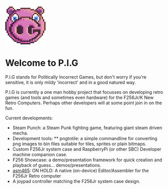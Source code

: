 ![logo](images/PigLogo.png)
# Welcome to P.I.G
P.I.G stands for Politically Incorrect Games, but don't worry if you're sensitive, it is only mildy 'incorrect' and in a good natured way.

P.I.G is currently a one man hobby project that focusses on developing retro games (and tools and sometimes even hardware) for the F256Jr/K New Retro Computers. Perhaps other developers will at some point join in on the fun.

Current developments:
* Steam Punch: a Steam Punk fighting game, featuring giant steam driven mecha.
* Development tools:
** pngtotile: a simple commandline for converting png images to bin files suitable for tiles, sprites or plain bitmaps.
* Custom F256Jr system case and RaspberryPi (or other SBC) Developer machine companion case.
* F256 Showcase: a demo/presentation framework for quick creation and playback of guess... demos/presentations.
* [asm465](https://github.com/pig-games/asm465): ON HOLD: A native (on-device) Editor/Assembler for the F256Jr Retro computer
* A joypad controller matching the F256Jr system case design.
